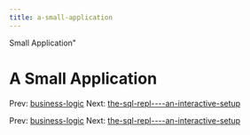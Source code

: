 ```yaml
---
title: a-small-application
---
```


Small Application"

# A Small Application

Prev: [business-logic](business-logic.md) Next:
[the-sql-repl----an-interactive-setup](the-sql-repl----an-interactive-setup.md)

Prev: [business-logic](business-logic.md) Next:
[the-sql-repl----an-interactive-setup](the-sql-repl----an-interactive-setup.md)
